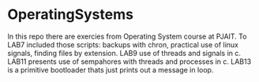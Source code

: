 # OperatingSystems
In this repo there are exercies from Operating System course at PJAIT.
To LAB7 included those scripts: backups with chron, practical
use of linux signals, finding files by extension.
LAB9 use of threads and signals in c.
LAB11 presents use of sempahores with threads and processes in c.
LAB13 is a primitive bootloader thats just prints out a message in loop.
